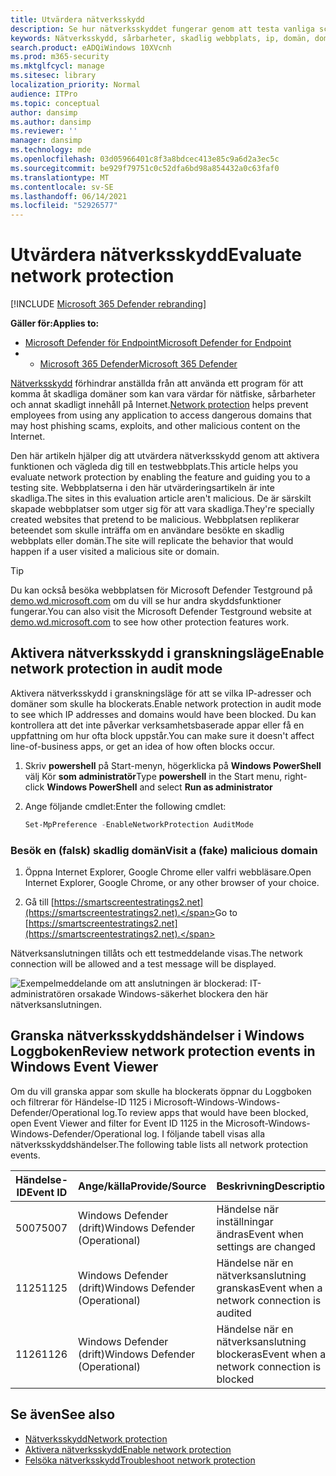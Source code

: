 ```yaml
---
title: Utvärdera nätverksskydd
description: Se hur nätverksskyddet fungerar genom att testa vanliga scenarier som det skyddar mot.
keywords: Nätverksskydd, sårbarheter, skadlig webbplats, ip, domän, domäner, utvärdera, testa, demo
search.product: eADQiWindows 10XVcnh
ms.prod: m365-security
ms.mktglfcycl: manage
ms.sitesec: library
localization_priority: Normal
audience: ITPro
ms.topic: conceptual
author: dansimp
ms.author: dansimp
ms.reviewer: ''
manager: dansimp
ms.technology: mde
ms.openlocfilehash: 03d05966401c8f3a8bdcec413e85c9a6d2a3ec5c
ms.sourcegitcommit: be929f79751c0c52dfa6bd98a854432a0c63faf0
ms.translationtype: MT
ms.contentlocale: sv-SE
ms.lasthandoff: 06/14/2021
ms.locfileid: "52926577"
---
```

# <a name="evaluate-network-protection"></a><span data-ttu-id="c6aab-104">Utvärdera nätverksskydd</span><span class="sxs-lookup"><span data-stu-id="c6aab-104">Evaluate network protection</span></span>

[!INCLUDE [Microsoft 365 Defender rebranding](../../includes/microsoft-defender.md)]

<span data-ttu-id="c6aab-105">**Gäller för:**</span><span class="sxs-lookup"><span data-stu-id="c6aab-105">**Applies to:**</span></span>
- [<span data-ttu-id="c6aab-106">Microsoft Defender för Endpoint</span><span class="sxs-lookup"><span data-stu-id="c6aab-106">Microsoft Defender for Endpoint</span></span>](https://go.microsoft.com/fwlink/?linkid=2154037)
- - [<span data-ttu-id="c6aab-107">Microsoft 365 Defender</span><span class="sxs-lookup"><span data-stu-id="c6aab-107">Microsoft 365 Defender</span></span>](https://go.microsoft.com/fwlink/?linkid=2118804)

<span data-ttu-id="c6aab-108">[Nätverksskydd](network-protection.md) förhindrar anställda från att använda ett program för att komma åt skadliga domäner som kan vara värdar för nätfiske, sårbarheter och annat skadligt innehåll på Internet.</span><span class="sxs-lookup"><span data-stu-id="c6aab-108">[Network protection](network-protection.md) helps prevent employees from using any application to access dangerous domains that may host phishing scams, exploits, and other malicious content on the Internet.</span></span>

<span data-ttu-id="c6aab-109">Den här artikeln hjälper dig att utvärdera nätverksskydd genom att aktivera funktionen och vägleda dig till en testwebbplats.</span><span class="sxs-lookup"><span data-stu-id="c6aab-109">This article helps you evaluate network protection by enabling the feature and guiding you to a testing site.</span></span> <span data-ttu-id="c6aab-110">Webbplatserna i den här utvärderingsartikeln är inte skadliga.</span><span class="sxs-lookup"><span data-stu-id="c6aab-110">The sites in this evaluation article aren't malicious.</span></span> <span data-ttu-id="c6aab-111">De är särskilt skapade webbplatser som utger sig för att vara skadliga.</span><span class="sxs-lookup"><span data-stu-id="c6aab-111">They're specially created websites that pretend to be malicious.</span></span> <span data-ttu-id="c6aab-112">Webbplatsen replikerar beteendet som skulle inträffa om en användare besökte en skadlig webbplats eller domän.</span><span class="sxs-lookup"><span data-stu-id="c6aab-112">The site will replicate the behavior that would happen if a user visited a malicious site or domain.</span></span>

> [!TIP]
> <span data-ttu-id="c6aab-113">Du kan också besöka webbplatsen för Microsoft Defender Testground på [demo.wd.microsoft.com](https://demo.wd.microsoft.com?ocid=cx-wddocs-testground) om du vill se hur andra skyddsfunktioner fungerar.</span><span class="sxs-lookup"><span data-stu-id="c6aab-113">You can also visit the Microsoft Defender Testground website at [demo.wd.microsoft.com](https://demo.wd.microsoft.com?ocid=cx-wddocs-testground) to see how other protection features work.</span></span>

## <a name="enable-network-protection-in-audit-mode"></a><span data-ttu-id="c6aab-114">Aktivera nätverksskydd i granskningsläge</span><span class="sxs-lookup"><span data-stu-id="c6aab-114">Enable network protection in audit mode</span></span>

<span data-ttu-id="c6aab-115">Aktivera nätverksskydd i granskningsläge för att se vilka IP-adresser och domäner som skulle ha blockerats.</span><span class="sxs-lookup"><span data-stu-id="c6aab-115">Enable network protection in audit mode to see which IP addresses and domains would have been blocked.</span></span> <span data-ttu-id="c6aab-116">Du kan kontrollera att det inte påverkar verksamhetsbaserade appar eller få en uppfattning om hur ofta block uppstår.</span><span class="sxs-lookup"><span data-stu-id="c6aab-116">You can make sure it doesn't affect line-of-business apps, or get an idea of how often blocks occur.</span></span>

1. <span data-ttu-id="c6aab-117">Skriv **powershell** på Start-menyn, högerklicka på **Windows PowerShell** välj Kör **som administratör**</span><span class="sxs-lookup"><span data-stu-id="c6aab-117">Type **powershell** in the Start menu, right-click **Windows PowerShell** and select **Run as administrator**</span></span>
2. <span data-ttu-id="c6aab-118">Ange följande cmdlet:</span><span class="sxs-lookup"><span data-stu-id="c6aab-118">Enter the following cmdlet:</span></span>

    ```PowerShell
    Set-MpPreference -EnableNetworkProtection AuditMode
    ```

### <a name="visit-a-fake-malicious-domain"></a><span data-ttu-id="c6aab-119">Besök en (falsk) skadlig domän</span><span class="sxs-lookup"><span data-stu-id="c6aab-119">Visit a (fake) malicious domain</span></span>

1. <span data-ttu-id="c6aab-120">Öppna Internet Explorer, Google Chrome eller valfri webbläsare.</span><span class="sxs-lookup"><span data-stu-id="c6aab-120">Open Internet Explorer, Google Chrome, or any other browser of your choice.</span></span>

1. <span data-ttu-id="c6aab-121">Gå till [https://smartscreentestratings2.net](https://smartscreentestratings2.net).</span><span class="sxs-lookup"><span data-stu-id="c6aab-121">Go to [https://smartscreentestratings2.net](https://smartscreentestratings2.net).</span></span>

<span data-ttu-id="c6aab-122">Nätverksanslutningen tillåts och ett testmeddelande visas.</span><span class="sxs-lookup"><span data-stu-id="c6aab-122">The network connection will be allowed and a test message will be displayed.</span></span>

![Exempelmeddelande om att anslutningen är blockerad: IT-administratören orsakade Windows-säkerhet blockera den här nätverksanslutningen.](/microsoft-365/security/defender-endpoint/images/np-notif)

## <a name="review-network-protection-events-in-windows-event-viewer"></a><span data-ttu-id="c6aab-125">Granska nätverksskyddshändelser i Windows Loggboken</span><span class="sxs-lookup"><span data-stu-id="c6aab-125">Review network protection events in Windows Event Viewer</span></span>

<span data-ttu-id="c6aab-126">Om du vill granska appar som skulle ha blockerats öppnar du Loggboken och filtrerar för Händelse-ID 1125 i Microsoft-Windows-Windows-Defender/Operational log.</span><span class="sxs-lookup"><span data-stu-id="c6aab-126">To review apps that would have been blocked, open Event Viewer and filter for Event ID 1125 in the Microsoft-Windows-Windows-Defender/Operational log.</span></span> <span data-ttu-id="c6aab-127">I följande tabell visas alla nätverksskyddshändelser.</span><span class="sxs-lookup"><span data-stu-id="c6aab-127">The following table lists all network protection events.</span></span>

| <span data-ttu-id="c6aab-128">Händelse-ID</span><span class="sxs-lookup"><span data-stu-id="c6aab-128">Event ID</span></span> | <span data-ttu-id="c6aab-129">Ange/källa</span><span class="sxs-lookup"><span data-stu-id="c6aab-129">Provide/Source</span></span> | <span data-ttu-id="c6aab-130">Beskrivning</span><span class="sxs-lookup"><span data-stu-id="c6aab-130">Description</span></span> |
|-|-|-|
|<span data-ttu-id="c6aab-131">5007</span><span class="sxs-lookup"><span data-stu-id="c6aab-131">5007</span></span> | <span data-ttu-id="c6aab-132">Windows Defender (drift)</span><span class="sxs-lookup"><span data-stu-id="c6aab-132">Windows Defender (Operational)</span></span> | <span data-ttu-id="c6aab-133">Händelse när inställningar ändras</span><span class="sxs-lookup"><span data-stu-id="c6aab-133">Event when settings are changed</span></span> |
|<span data-ttu-id="c6aab-134">1125</span><span class="sxs-lookup"><span data-stu-id="c6aab-134">1125</span></span> | <span data-ttu-id="c6aab-135">Windows Defender (drift)</span><span class="sxs-lookup"><span data-stu-id="c6aab-135">Windows Defender (Operational)</span></span> | <span data-ttu-id="c6aab-136">Händelse när en nätverksanslutning granskas</span><span class="sxs-lookup"><span data-stu-id="c6aab-136">Event when a network connection is audited</span></span> |
|<span data-ttu-id="c6aab-137">1126</span><span class="sxs-lookup"><span data-stu-id="c6aab-137">1126</span></span> | <span data-ttu-id="c6aab-138">Windows Defender (drift)</span><span class="sxs-lookup"><span data-stu-id="c6aab-138">Windows Defender (Operational)</span></span> | <span data-ttu-id="c6aab-139">Händelse när en nätverksanslutning blockeras</span><span class="sxs-lookup"><span data-stu-id="c6aab-139">Event when a network connection is blocked</span></span> |

## <a name="see-also"></a><span data-ttu-id="c6aab-140">Se även</span><span class="sxs-lookup"><span data-stu-id="c6aab-140">See also</span></span>

* [<span data-ttu-id="c6aab-141">Nätverksskydd</span><span class="sxs-lookup"><span data-stu-id="c6aab-141">Network protection</span></span>](network-protection.md)
* [<span data-ttu-id="c6aab-142">Aktivera nätverksskydd</span><span class="sxs-lookup"><span data-stu-id="c6aab-142">Enable network protection</span></span>](enable-network-protection.md)
* [<span data-ttu-id="c6aab-143">Felsöka nätverksskydd</span><span class="sxs-lookup"><span data-stu-id="c6aab-143">Troubleshoot network protection</span></span>](troubleshoot-np.md)
